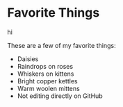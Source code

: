 # Favorite Things
hi

These are a few of my favorite things:
- Daisies
- Raindrops on roses
- Whiskers on kittens
- Bright copper kettles
- Warm woolen mittens
- Not editing directly on GitHub
